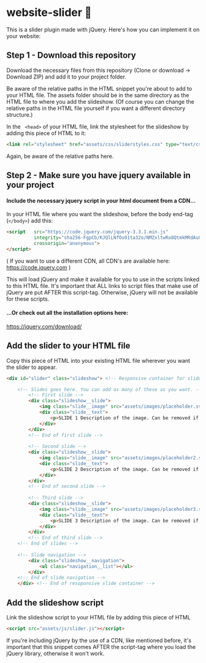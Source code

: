 # website-slider 🍔
This is a slider plugin made with jQuery. Here's how you can implement it on your website: 

## Step 1 - Download this repository

Download the necessary files from this repository (Clone or download -> Download ZIP) and add it to your project folder. 

Be aware of the relative paths in the HTML snippet you're about to add to your HTML file. The assets folder should be in the same directory as the HTML file to where you add the slideshow. (Of course you can change the relative paths in the HTML file yourself if you want a different directory structure.)

In the ` <head>` of your HTML file, link the stylesheet for the slideshow by adding this piece of HTML to it:  
```html 
<link rel="stylesheet" href="assets/css/sliderstyles.css" type="text/css" />
```
Again, be aware of the relative paths here.

## Step 2 - Make sure you have jquery available in your project

#### Include the necessary jquery script in your html document from a CDN...

In your HTML file where you want the slideshow, before the body end-tag (`</body>`) add this:
```html
<script   src="https://code.jquery.com/jquery-3.3.1.min.js"   
          integrity="sha256-FgpCb/KJQlLNfOu91ta32o/NMZxltwRo8QtmkMRdAu8="   
          crossorigin="anonymous">
</script> 
```
( If you want to use a different CDN, all CDN's are available here: https://code.jquery.com )

This will load jQuery and make it available for you to use in the scripts linked to this HTML file. It's important that ALL links to script files that make use of jQuery are put AFTER this script-tag. Otherwise, jQuery will not be available for these scripts. 



#### ...Or check out all the installation options here: 
https://jquery.com/download/


## Add the slider to your HTML file

Copy this piece of HTML into your existing HTML file wherever you want the slider to appear. 
```html
<div id="slider" class="slideshow"> <!-- Responsive container for slides-->

    <!-- Slides goes here. You can add as many of these as you want. -->
        <!-- First slide -->
        <div class="slideshow__slide">
            <img class="slide__image" src="assets/images/placeholder.svg" alt="placeholder image"/>
            <div class="slide__text">
                <p>SLIDE 1 Description of the image. Can be removed if not wanted.</p>
            </div>
        </div>
        <!-- End of first slide -->
        
        <!-- Second slide -->
        <div class="slideshow__slide">
            <img class="slide__image" src="assets/images/placeholder2.svg" alt="placeholder image"/>
            <div class="slide__text">
                <p>SLIDE 2 Description of the image. Can be removed if not wanted.</p>
            </div>
        </div>
        <!-- End of second slide -->
        
        <!-- Third slide -->
        <div class="slideshow__slide">
            <img class="slide__image" src="assets/images/placeholder3.svg" alt="placeholder image"/>
            <div class="slide__text">
                <p>SLIDE 3 Description of the image. Can be removed if not wanted.</p>
            </div>
        </div>
        <!-- End of third slide -->
    <!-- End of slides -->
    
    <!-- Slide navigation -->
        <div class="slideshow__navigation">
            <ul class="navigation__list"></ul>
        </div>
    <!-- End of slide navigation -->
    </div> <!-- End of resoponsive slide container -->
```

## Add the slideshow script

Link the slideshow script to your HTML file by adding this piece of HTML
```html
<script src="assets/js/slider.js"></script>
```
If you're including jQuery by the use of a CDN, like mentioned before, it's important that this snippet comes AFTER the script-tag where you load the jQuery library, otherwise it won't work. 

